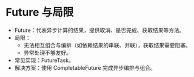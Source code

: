 # Future 与局限

- Future：代表异步计算的结果，提供取消、是否完成、获取结果等方法。
- 局限：
  - 无法相互组合与编排（如依赖结果的串联、并联），获取结果需要阻塞。
  - 异常处理不够友好。
- 常见实现：FutureTask。
- 解决方案：使用 CompletableFuture 完成异步编排与组合。